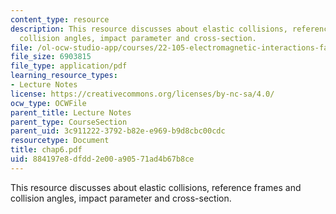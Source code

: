 ```yaml
---
content_type: resource
description: This resource discusses about elastic collisions, reference frames and
  collision angles, impact parameter and cross-section.
file: /ol-ocw-studio-app/courses/22-105-electromagnetic-interactions-fall-2005/884197e8dfdd2e00a90571ad4b67b8ce_chap6.pdf
file_size: 6903815
file_type: application/pdf
learning_resource_types:
- Lecture Notes
license: https://creativecommons.org/licenses/by-nc-sa/4.0/
ocw_type: OCWFile
parent_title: Lecture Notes
parent_type: CourseSection
parent_uid: 3c911222-3792-b82e-e969-b9d8cbc00cdc
resourcetype: Document
title: chap6.pdf
uid: 884197e8-dfdd-2e00-a905-71ad4b67b8ce
---
```

This resource discusses about elastic collisions, reference frames and collision angles, impact parameter and cross-section.